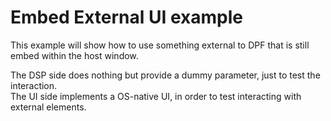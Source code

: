 # Embed External UI example

This example will show how to use something external to DPF that is still embed within the host window.

The DSP side does nothing but provide a dummy parameter, just to test the interaction.  
The UI side implements a OS-native UI, in order to test interacting with external elements.
